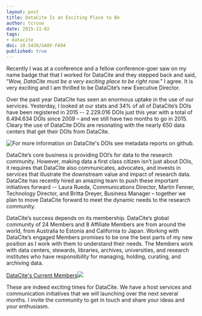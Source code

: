 ```yaml
---
layout: post
title: DataCite Is an Exciting Place to Be
author: tcruse
date: 2015-11-02
tags:
- datacite
doi: 10.5438/GA8V-FA94
published: true
---
```

Recently I was at a conference and a fellow conference-goer saw on my name badge that that I worked for DataCite and they stepped back and said, “*Wow, DataCite must be a very exciting place to be right now.*” I agree.  It is very exciting and I am thrilled to be DataCite’s new Executive Director.

Over the past year DataCite has seen an enormous uptake in the use of our services. Yesterday, I looked at our stats and 34% of all of DataCite’s DOIs have been registered in 2015 -- 2.229.016 DOIs just this year with a total of 6.494.634 DOIs since 2009 – and we still have two months to go in 2015.  Cleary the use of DataCite DOIs are resonating with the nearly 650 data centers that get their DOIs from DataCite.

![For more information on DataCite's DOIs see [metadata reports](https://github.com/datacite/metadata-reports/blob/master/overview/index.md) on github.](/images/2015/11/DOIs_per_year.png)

DataCite’s core business is providing DOI’s for data to the research community. However, making data a first class citizen isn’t just about DOIs, it requires that DataCite also communicates, advocates, and invests in services that illustrate the downstream value and impact of research data.  DataCite has recently hired an amazing team to push these important initiatives forward -- Laura Rueda, Communications Director, Martin Fenner, Technology Director, and Britta Dreyer, Business Manager – together we plan to move DataCite forward to meet the dynamic needs to the research community.

DataCite’s success depends on its membership. DataCite’s global community of 24 Members and 8 Affiliate Members are from around the world, from Australia to Estonia and California to Japan.   Working with DataCite’s engaged Members promises to be one the best parts of my new position as I work with them to understand their needs. The  Members work with data centers, stewards, libraries, archives, universities, and research institutes who have responsibility for managing, holding, curating, and archiving data.

[DataCite's Current Members]()![](/images/2015/11/members.png)

These are indeed exciting times for DataCite. We have a host services and communication initiatives that we will launching over the next several months. I invite the community to get in touch and share your ideas and your enthusiasm.
